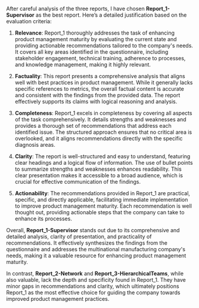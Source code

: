 After careful analysis of the three reports, I have chosen **Report_1-Supervisor** as the best report. Here’s a detailed justification based on the evaluation criteria:

1. **Relevance**: Report_1 thoroughly addresses the task of enhancing product management maturity by evaluating the current state and providing actionable recommendations tailored to the company's needs. It covers all key areas identified in the questionnaire, including stakeholder engagement, technical training, adherence to processes, and knowledge management, making it highly relevant.

2. **Factuality**: This report presents a comprehensive analysis that aligns well with best practices in product management. While it generally lacks specific references to metrics, the overall factual content is accurate and consistent with the findings from the provided data. The report effectively supports its claims with logical reasoning and analysis.

3. **Completeness**: Report_1 excels in completeness by covering all aspects of the task comprehensively. It details strengths and weaknesses and provides a thorough set of recommendations that address each identified issue. The structured approach ensures that no critical area is overlooked, and it aligns recommendations directly with the specific diagnosis areas.

4. **Clarity**: The report is well-structured and easy to understand, featuring clear headings and a logical flow of information. The use of bullet points to summarize strengths and weaknesses enhances readability. This clear presentation makes it accessible to a broad audience, which is crucial for effective communication of the findings.

5. **Actionability**: The recommendations provided in Report_1 are practical, specific, and directly applicable, facilitating immediate implementation to improve product management maturity. Each recommendation is well thought out, providing actionable steps that the company can take to enhance its processes.

Overall, **Report_1-Supervisor** stands out due to its comprehensive and detailed analysis, clarity of presentation, and practicality of recommendations. It effectively synthesizes the findings from the questionnaire and addresses the multinational manufacturing company's needs, making it a valuable resource for enhancing product management maturity. 

In contrast, **Report_2-Network** and **Report_3-HierarchicalTeams**, while also valuable, lack the depth and specificity found in Report_1. They have minor gaps in recommendations and clarity, which ultimately positions Report_1 as the most effective choice for guiding the company towards improved product management practices.